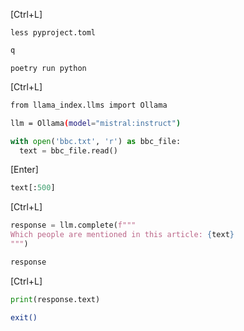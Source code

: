 [Ctrl+L]

```
less pyproject.toml
```

```bash enter=false
q
```


```
poetry run python
```

[Ctrl+L]

```bash sleep=1
from llama_index.llms import Ollama
```

```bash sleep=1
llm = Ollama(model="mistral:instruct")
```

```python
with open('bbc.txt', 'r') as bbc_file:
  text = bbc_file.read()
```

[Enter]

```python sleep=2
text[:500]
```

[Ctrl+L]

```python sleep=2
response = llm.complete(f"""
Which people are mentioned in this article: {text}
""")
```

```python sleep=1
response
```

[Ctrl+L]

```python sleep=3
print(response.text)
```


```bash sleep=3
exit()
```